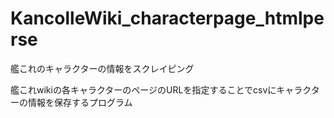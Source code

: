 # KancolleWiki_characterpage_htmlperse
艦これのキャラクターの情報をスクレイピング

艦これwikiの各キャラクターのページのURLを指定することでcsvにキャラクターの情報を保存するプログラム
